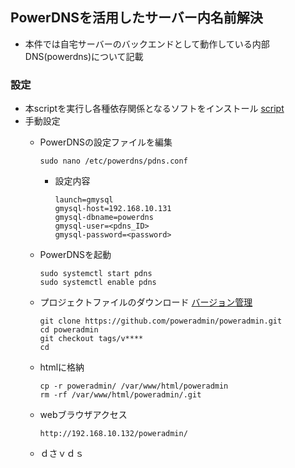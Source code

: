 ##  PowerDNSを活用したサーバー内名前解決
*  本件では自宅サーバーのバックエンドとして動作している内部DNS(powerdns)について記載

### 設定
*  本scriptを実行し各種依存関係となるソフトをインストール   [script](https://github.com/maron-gt123/k8s-setup-for-proxmox/blob/main/powerdns/setup.sh)
*  手動設定
    *  PowerDNSの設定ファイルを編集

           sudo nano /etc/powerdns/pdns.conf
       *  設定内容
          
              launch=gmysql
              gmysql-host=192.168.10.131
              gmysql-dbname=powerdns
              gmysql-user=<pdns_ID>
              gmysql-password=<password>
       
    *  PowerDNSを起動
    
           sudo systemctl start pdns
           sudo systemctl enable pdns
    
    * プロジェクトファイルのダウンロード   [バージョン管理](https://github.com/poweradmin/poweradmin)
 
          git clone https://github.com/poweradmin/poweradmin.git
          cd poweradmin
          git checkout tags/v****
          cd
    * htmlに格納
 
          cp -r poweradmin/ /var/www/html/poweradmin
          rm -rf /var/www/html/poweradmin/.git
    * webブラウザアクセス

          http://192.168.10.132/poweradmin/
    * ｄさｖｄｓ 
